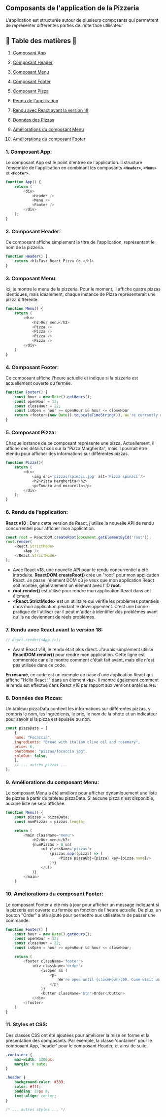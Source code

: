 ## Composants de l'application de la Pizzeria

L'application est structurée autour de plusieurs composants qui permettent de représenter différentes parties de l'interface utilisateur
## 🍕 Table des matières 🍕

  1. [Composant App](#1-composant-app)
  
  2. [Composant Header](#2-composant-header)
  
  3. [Composant Menu](#3-composant-menu)
  
  4. [Composant Footer](#4-composant-footer)
  
  5. [Composant Pizza](#5-composant-pizza)
  
  6. [Rendu de l'application](#6-rendu-de-lapplication)
  
  7. [Rendu avec React avant la version 18](#7-rendu-avec-react-avant-la-version-18)
  
  8. [Données des Pizzas](#8-données-des-pizzas)
  
  9. [Améliorations du composant Menu](#9-améliorations-du-composant-menu)
  
  10. [Améliorations du composant Footer](#10-améliorations-du-composant-footer)
  

### 1. **Composant App**:
Le composant App est le point d'entrée de l'application. Il structure l'ensemble de l'application en combinant les composants **`<Header>`**, **`<Menu>`** et **`<Footer>`**.

```javascript
function App() {
    return (
        <div>
            <Header />  
            <Menu />
            <Footer />
        </div>
    );
}
```
### 2. **Composant Header**:
Ce composant affiche simplement le titre de l'application, représentant le nom de la pizzeria.
```javascript
function Header() {
    return <h1>Fast React Pizza Co.</h1>
}
```
### 3. **Composant Menu**:
Ici, je montre le menu de la pizzeria. Pour le moment, il affiche quatre pizzas identiques, mais idéalement, chaque instance de Pizza représenterait une pizza différente.

```javascript
function Menu() {
    return (
        <div>
            <h2>Our menu</h2>
            <Pizza />
            <Pizza />
            <Pizza />
            <Pizza />
        </div>
    )
}
```

### 4. **Composant Footer**:
Ce composant affiche l'heure actuelle et indique si la pizzeria est actuellement ouverte ou fermée.

```javascript
function Footer() {
    const hour = new Date().getHours();
    const openHour = 12;
    const closeHour = 22;
    const isOpen = hour >= openHour && hour <= closeHour
    return <footer>{new Date().toLocaleTimeString()}. We're currently open !</footer>
}
```

### 5. **Composant Pizza**:
Chaque instance de ce composant représente une pizza. Actuellement, il affiche des détails fixes sur la "Pizza Margherita", mais il pourrait être étendu pour afficher des informations sur différentes pizzas.

```javascript
function Pizza(){
    return ( 
        <div>
            <img src='pizzas/spinaci.jpg' alt='Pizza spinaci'/>
            <h2>Pizza Margherita</h2>
            <p>Tomato and mozarella</p>
        </div> 
    );
}
```

### 6. **Rendu de l'application**:
**React v18** : Dans cette version de React, j'utilise la nouvelle API de rendu concurrentiel pour afficher mon application.

```javascript
const root = ReactDOM.createRoot(document.getElementById('root'));
root.render(
    <React.StrictMode> 
        <App /> 
    </React.StrictMode>
);
```
- Avec React v18, une nouvelle API pour le rendu concurrentiel a été introduite. **ReactDOM.createRoot()** crée un "root" pour mon application React. Je passe l'élément DOM où je veux que mon application React soit montée, généralement un élément avec l'ID **root**.
- **root.render()** est utilisé pour rendre mon application React dans cet élément.
- **<React.StrictMode>** est un utilitaire qui vérifie les problèmes potentiels dans mon application pendant le développement. C'est une bonne pratique de l'utiliser car il peut m'aider à identifier des problèmes avant qu'ils ne deviennent de réels problèmes.

### 7. **Rendu avec React avant la version 18**:
```javascript
// React.render(<App />);
```

- Avant React v18, le rendu était plus direct. J'aurais simplement utilisé **ReactDOM.render()** pour rendre mon application. Cette ligne est commentée car elle montre comment c'était fait avant, mais elle n'est pas utilisée dans ce code.

**En résumé**, ce code est un exemple de base d'une application React qui affiche "Hello React !" dans un élément **`<h1>`**. Il montre également comment le rendu est effectué dans React v18 par rapport aux versions antérieures.

### 8. **Données des Pizzas**:

Un tableau pizzaData contient les informations sur différentes pizzas, y compris le nom, les ingrédients, le prix, le nom de la photo et un indicateur pour savoir si la pizza est épuisée ou non.

```javascript
const pizzaData = [
    {
    name: "Focaccia",
    ingredients: "Bread with italian olive oil and rosemary",
    price: 6,
    photoName: "pizzas/focaccia.jpg",
    soldOut: false,
    },
    // ... autres pizzas ...
];
```

### 9. **Améliorations du composant Menu**:

Le composant Menu a été amélioré pour afficher dynamiquement une liste de pizzas à partir du tableau pizzaData. Si aucune pizza n'est disponible, aucune liste ne sera affichée.

```javascript
function Menu() {
    const pizzas = pizzaData;
    const numPizzas = pizzas.length;

    return (
        <main className='menu'>
            <h2>Our menu</h2>
            {numPizzas > 0 &&(     
                <ul className='pizzas'>
                    {pizzas.map((pizza) => (
                        <Pizza pizzaObj={pizza} key={pizza.name}/>
                    ))}
                </ul>
            )}
        </main>
    )

```

### 10. **Améliorations du composant Footer**:

Le composant Footer a été mis à jour pour afficher un message indiquant si la pizzeria est ouverte ou fermée en fonction de l'heure actuelle. De plus, un bouton "Order" a été ajouté pour permettre aux utilisateurs de passer une commande.

```javascript
function Footer() {
    const hour = new Date().getHours();
    const openHour = 12;
    const closeHour = 22;
    const isOpen = hour >= openHour && hour <= closeHour;

    return (
        <footer className='footer'>
            <div className='order'>
                {isOpen && (
                    <p>
                        We're open until {closeHour}:00. Come visit us or order online.
                    </p>
                )}
                <button className='btn'>Order</button>
            </div>
        </footer>
    )
}
```

### 11. **Styles et CSS**:

Des classes CSS ont été ajoutées pour améliorer la mise en forme et la présentation des composants. Par exemple, la classe 'container' pour le composant App, 'header' pour le composant Header, et ainsi de suite.

```css
.container {
    max-width: 1200px;
    margin: 0 auto;
}

.header {
    background-color: #333;
    color: #fff;
    padding: 20px 0;
    text-align: center;
}

/* ... autres styles ... */
```